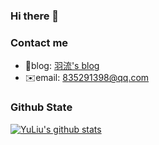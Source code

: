 ### Hi there 👋
### Contact me
- 🔗blog: [羽流's blog](https://www.yuliu.tech)
- ✉️email: 835291398@qq.com
### Github State
[![YuLiu's github stats](https://github-readme-stats.vercel.app/api?username=YuLiu&show_icons=true&title_color=fff&icon_color=79ff97&text_color=9f9f9f&bg_color=151515)](https://github.com/anuraghazra/github-readme-stats)
